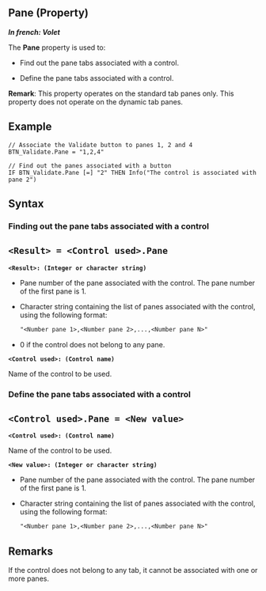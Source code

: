 


## Pane (Property)

***In french: Volet***
	



<a name="XUse"></a>
<a name="Use"></a>
<a name="description"></a>
The **Pane** property is used to: 

- Find out the pane tabs associated with a control. 

- Define the pane tabs associated with a control. 




**Remark**: This property operates on the standard tab panes only. This property does not operate on the dynamic tab panes. 
<a name="Example1"></a>
<a name="sample_code"></a>

## Example


```wl
// Associate the Validate button to panes 1, 2 and 4
BTN_Validate.Pane = "1,2,4"

// Find out the panes associated with a button
IF BTN_Validate.Pane [=] "2" THEN Info("The control is associated with pane 2")
```

<a name="XSYNTAX"></a>

## Syntax
<a name="SYNTAX1"></a>

### Finding out the pane tabs associated with a control

`<Result> = <Control used>.Pane`
---

**`<Result>: (Integer or character string)`**



- Pane number of the pane associated with the control. The pane number of the first pane is 1. 

- Character string containing the list of panes associated with the control, using the following format: 
	
	```txt
	"<Number pane 1>,<Number pane 2>,...,<Number pane N>"
	```


- 0 if the control does not belong to any pane. 




**`<Control used>: (Control name)`**

Name of the control to be used.


<a name="SYNTAX2"></a>

### Define the pane tabs associated with a control

`<Control used>.Pane = <New value>`
---

**`<Control used>: (Control name)`**

Name of the control to be used.

**`<New value>: (Integer or character string)`**



- Pane number of the pane associated with the control. The pane number of the first pane is 1. 

- Character string containing the list of panes associated with the control, using the following format: 
	
	```txt
	"<Number pane 1>,<Number pane 2>,...,<Number pane N>"
	```







<a name="NOTE0"></a>
<a name="NOTE0_1"></a>

## Remarks
If the control does not belong to any tab, it cannot be associated with one or more panes. 


